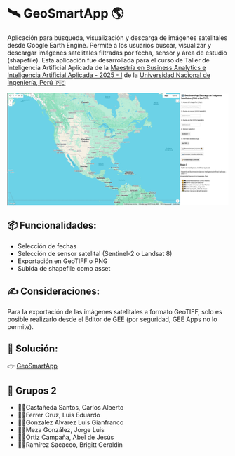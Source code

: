 # 🛰️ GeoSmartApp 🌎
Aplicación para búsqueda, visualización y descarga de imágenes satelitales desde Google Earth Engine. Permite a los usuarios buscar, visualizar y descargar imágenes satelitales filtradas por fecha, sensor y área de estudio (shapefile). Esta aplicación fue desarrollada para el curso de Taller de Inteligencia Artificial Aplicada de la [Maestría en Business Analytics e Inteligencia Artificial Aplicada - 2025 - I](https://posgrado.uni.edu.pe/index.php/maestria-landing/landing-mbaiaa) de la [Universidad Nacional de Ingeniería, Perú 🇵🇪](https://admision.uni.edu.pe/)



![Logo GeoSmartApp](https://github.com/lefcgis/GeoSmartApp/blob/main/Screenshot_1.png?raw=true)


## 📦 Funcionalidades:

- Selección de fechas
- Selección de sensor satelital (Sentinel-2 o Landsat 8)
- Exportación en GeoTIFF o PNG
- Subida de shapefile como asset


## ✍️ Consideraciones:

Para la exportación de las imágenes satelitales a formato GeoTIFF, solo es posible realizarlo desde el Editor de GEE (por seguridad, GEE Apps no lo permite).


## 🔗 Solución:

👉 [GeoSmartApp](https://ee-lefcgis.projects.earthengine.app/view/geosmartappdev)


## 🔗 Grupos 2
- 🧑‍💻Castañeda Santos, Carlos Alberto
- 🧑‍💻Ferrer Cruz, Luis Eduardo
- 🧑‍💻Gonzalez Alvarez Luis Gianfranco
- 🧑‍💻Meza González, Jorge Luis
- 🧑‍💻Ortiz Campaña, Abel de Jesús
- 👩‍💻Ramírez Sacacco, Brigitt Geraldin
